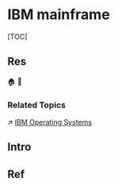 # IBM mainframe

[TOC]



## Res
🏠 
🚧 


### Related Topics
↗ [IBM Operating Systems](../../../../🥷🏼%20Operating%20Systems%20&%20Kernels%20(Engineering%20Part)/IBM%20Operating%20Systems/IBM%20Operating%20Systems.md)



## Intro



## Ref
